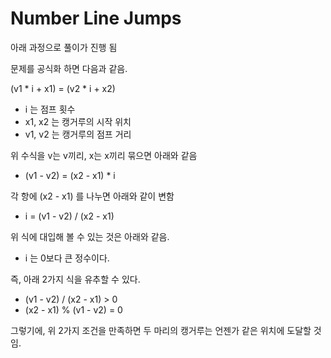 # Number Line Jumps

아래 과정으로 풀이가 진행 됨


문제를 공식화 하면 다음과 같음.

(v1 * i + x1) = (v2 * i + x2)

- i 는 점프 횟수
- x1, x2 는 캥거루의 시작 위치
- v1, v2 는 캥거루의 점프 거리

위 수식을 v는 v끼리, x는 x끼리 묶으면 아래와 같음
- (v1 - v2) = (x2 - x1) * i

각 항에 (x2 - x1) 를 나누면 아래와 같이 변함
- i = (v1 - v2) / (x2 - x1)

위 식에 대입해 볼 수 있는 것은 아래와 같음.
- i 는 0보다 큰 정수이다.

즉, 아래 2가지 식을 유추할 수 있다.
- (v1 - v2) / (x2 - x1) > 0
- (x2 - x1) % (v1 - v2) = 0

그렇기에, 위 2가지 조건을 만족하면 두 마리의 캥거루는 언젠가 같은 위치에 도달할 것임.